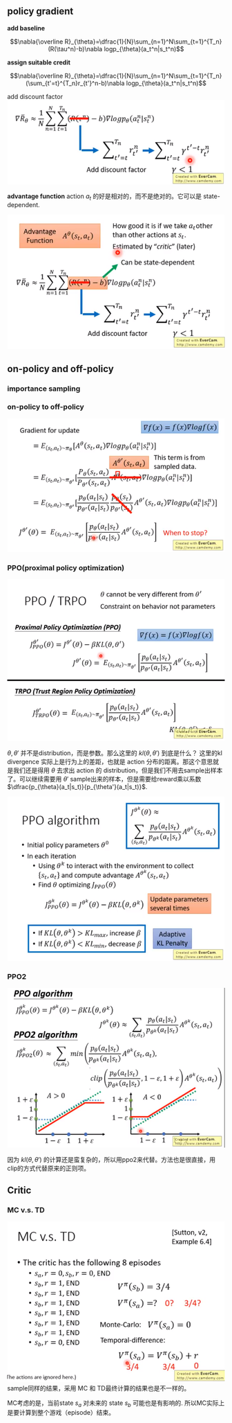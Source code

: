 ## policy gradient  
**add baseline**

$$\nabla{\overline R}_{\theta}=\dfrac{1}{N}\sum_{n=1}^N\sum_{t=1}^{T_n}(R(\tau^n)-b)\nabla logp_{\theta}(a_t^n|s_t^n)$$

**assign suitable credit**

$$\nabla{\overline R}_{\theta}=\dfrac{1}{N}\sum_{n=1}^N\sum_{t=1}^{T_n}(\sum_{t'=t}^{T_n}r_{t'}^n-b)\nabla logp_{\theta}(a_t^n|s_t^n)$$

add discount factor
![](强化学习/policy_gradient.png)

**advantage function**
action $a_t$ 的好是相对的，而不是绝对的。它可以是 state-dependent.

![](强化学习/actor_critic.png)

## on-policy and off-policy
### importance sampling

### on-policy to off-policy
![](强化学习/off_policy.png)

### PPO(proximal policy optimization)
![](强化学习/ppo.png)

$\theta, \theta'$ 并不是distribution，而是参数。那么这里的 $kl(\theta, \theta')$ 到底是什么？
这里的kl divergence 实际上是行为上的差距，也就是 action 分布的距离。那这个意思就是我们还是得用 $\theta$ 去求出 action 的 distribution，但是我们不用去sample出样本了。可以继续需要用 $\theta'$ sample出来的样本，但是需要给reward乘以系数 $\dfrac{p_{\theta}(a_t|s_t)}{p_{\theta'}(a_t|s_t)}$.

![](强化学习/ppo_algorithm.png)

### PPO2

![](强化学习/ppo2.png)

因为 $kl(\theta, \theta')$ 的计算还是蛮复杂的，所以用ppo2来代替。方法也是很直接，用clip的方式代替原来的正则项。

## Critic


### MC v.s. TD
![](强化学习/mvcstd.png)
sample同样的结果，采用 MC 和 TD最终计算的结果也是不一样的。

MC考虑的是，当前state $s_a$ 对未来的 state $s_b$ 可能也是有影响的. 所以MC实际上是要计算到整个游戏（episode）结束。
